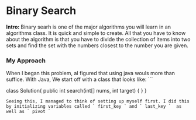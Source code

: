 <h1> Binary Search </h1>

<b> Intro:  </b>  Binary searh is one of the major algorithms you will learn in an algorithms class. It is quick and simple to create. All that you have to know about the algorithm is that you have to divide the collection of items into two sets and find the set with the numbers closest to the number you are given.

<h3> My Approach </h3>
   When I began this problem, aI figured that using java wouls more than suffice. With Java, We start off with a class that looks like:
```

class Solution{
   public int search(int[] nums, int target) {
   } 
}

``` 
Seeing this, I managed to think of setting up myself first. I did this by initializing variables called ` first_key ` and ` last_key `  as well as ` pivot `  
